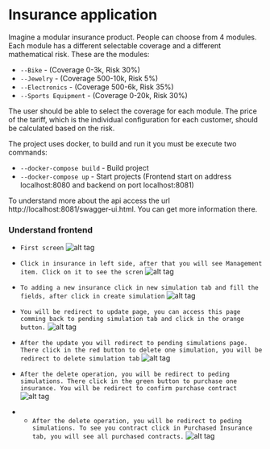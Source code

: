 # Insurance application

Imagine a modular insurance product. People can choose from 4 modules. Each module has a different
selectable coverage and a different mathematical risk.
These are the modules:

- `--Bike` - (Coverage 0-3k, Risk 30%)
- `--Jewelry` - (Coverage 500-10k, Risk 5%)
- `--Electronics` - (Coverage 500-6k, Risk 35%)
- `--Sports Equipment` - (Coverage 0-20k, Risk 30%)

The user should be able to select the coverage for each module. The price of the tariff, which is the individual
configuration for each customer, should be calculated based on the risk.

The project uses docker, to build and run it you must be execute two commands: 
- `--docker-compose build` - Build project
- `--docker-compose up` -  Start projects (Frontend start on address localhost:8080 and backend on port localhost:8081)

To understand more about the api access the url http://localhost:8081/swagger-ui.html. You can get more information there.

### Understand frontend

- `First screen`
![alt tag](https://cdn.rawgit.com/diegosanteri/insurance_application/6a7f8a62/image/dashboard.png "Dashboard image")

- `Click in insurance in left side, after that you will see Management item. Click on it to see the scren`
![alt tag](https://cdn.rawgit.com/diegosanteri/insurance_application/6a7f8a62/image/pending_simulations.png "Pending simulations")

- `To adding a new insurance click in new simulation tab and fill the fields, after click in create simulation`
![alt tag](https://cdn.rawgit.com/diegosanteri/insurance_application/6a7f8a62/image/new_simulation.png "New simulation image")

- `You will be redirect to update page, you can access this page comming back to pending simulation tab and click in the orange button.`
![alt tag](https://cdn.rawgit.com/diegosanteri/insurance_application/6a7f8a62/image/update_simulation.png "Update page")

- `After the update you will redirect to pending simulations page. There click in the red button to delete one simulation,
you will be redirect to delete simulation tab`
![alt tag](https://cdn.rawgit.com/diegosanteri/insurance_application/6a7f8a62/image/delete_simulation.png "Delete simulation")

- `After the delete operation, you will be redirect to peding simulations. There click in the green button to purchase one insurance. You will be redirect to confirm purchase contract`
![alt tag](https://cdn.rawgit.com/diegosanteri/insurance_application/6a7f8a62/image/purchase_insurance.png "Purchase insurance")

- - `After the delete operation, you will be redirect to peding simulations. To see you contract click in Purchased Insurance tab, you will see all purchased contracts.`
![alt tag](https://cdn.rawgit.com/diegosanteri/insurance_application/6a7f8a62/image/purchased_insurance.png "Purchased insurance")
